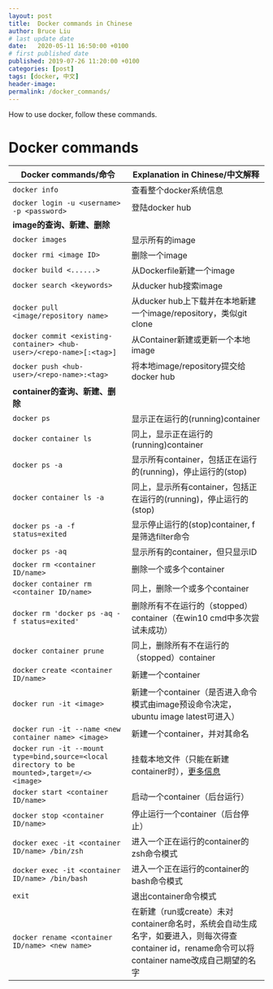 ```yaml
---
layout: post
title:  Docker commands in Chinese
author: Bruce Liu
# last update date
date:   2020-05-11 16:50:00 +0100
# first published date
published: 2019-07-26 11:20:00 +0100
categories: [post]
tags: [docker, 中文]
header-image: 
permalink: /docker_commands/
---
```

How to use docker, follow these commands.
<!--the above is the excerpt-->
<!--more-->
<!--the following is the text-->

# Docker commands

| Docker commands/命令        | Explanation in Chinese/中文解释  |
| ----------------------------|----------------------------------|
| ```docker info```       												| 查看整个docker系统信息			| 
| ```docker login -u <username> -p <password>``` 	| 登陆docker hub							| 
| <b>image的查询、新建、删除</b>  					||
| ```docker images```    			| 显示所有的image		| 
| ```docker rmi <image ID>``` | 删除一个image			| 
| ```docker build <......>``` | 从Dockerfile新建一个image			| 
| ```docker search <keywords>```	| 从ducker hub搜索image			| 
| ```docker pull <image/repository name>```    | 从ducker hub上下载并在本地新建一个image/repository，类似git clone			| 
| ```docker commit <existing-container> <hub-user>/<repo-name>[:<tag>]``` | 从Container新建或更新一个本地image					| 
| ```docker push <hub-user>/<repo-name>:<tag>```    | 将本地image/repository提交给docker hub			| 
| <b>container的查询、新建、删除</b>  				 ||
| ```docker ps```         					| 显示正在运行的(running)container		|
| ```docker container ls```         | 同上，显示正在运行的(running)container		|
| ```docker ps -a```      					| 显示所有container，包括正在运行的(running)，停止运行的(stop)			|
| ```docker container ls -a```      | 同上，显示所有container，包括正在运行的(running)，停止运行的(stop)			| 
| ```docker ps -a -f status=exited```   		| 显示停止运行的(stop)container, f是筛选filter命令		| 
| ```docker ps -aq```     									| 显示所有的container，但只显示ID			| 
| ```docker rm <container ID/name>```       					| 删除一个或多个container			| 
| ```docker container rm <container ID/name>```       | 同上，删除一个或多个container			| 
| ```docker rm 'docker ps -aq -f status=exited'``` 		| 删除所有不在运行的（stopped）container（在win10 cmd中多次尝试未成功）			| 
| ```docker container prune``` 												| 同上，删除所有不在运行的（stopped）container			| 
| ```docker create <container ID/name>```   | 新建一个container			| 
| ```docker run -it <image>```     					| 新建一个container（是否进入命令模式由image预设命令决定，ubuntu image latest可进入）			| 
| ```docker run -it --name <new container name> <image>```	|  新建一个container，并对其命名			| 
| ```docker run -it --mount type=bind,source=<local directory to be mounted>,target=/<> <image>``` 	| 挂载本地文件（只能在新建container时），[更多信息](https://docs.docker.com/storage/bind-mounts/)			|  
| ```docker start <container ID/name>```    | 启动一个container（后台运行）			| 
| ```docker stop <container ID/name>```     | 停止运行一个container（后台停止）			|
| ```docker exec -it <container ID/name> /bin/zsh```    | 进入一个正在运行的container的zsh命令模式			| 
| ```docker exec -it <container ID/name> /bin/bash```   | 进入一个正在运行的container的bash命令模式			| 
| ```exit```      | 退出container命令模式			| 
| ```docker rename <container ID/name> <new name>``` 	| 在新建（run或create）未对container命名时，系统会自动生成名字，如要进入，则每次得查container id，rename命令可以将container name改成自己期望的名字			| 

